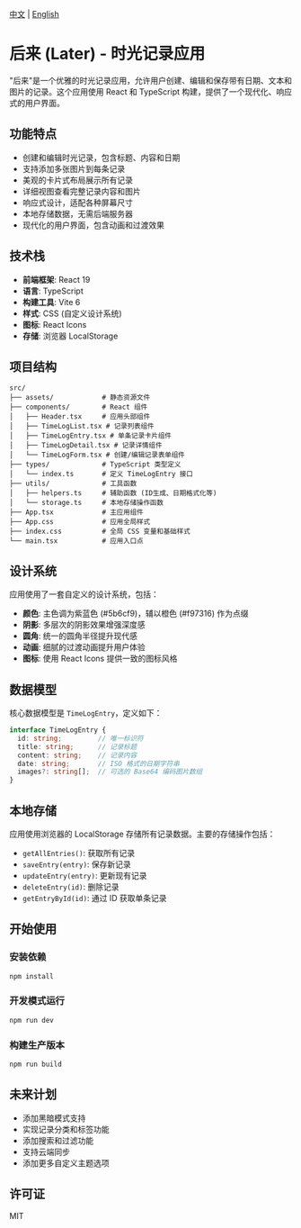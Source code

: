 [中文](README.md) | [English](README_EN.md)

# 后来 (Later) - 时光记录应用

"后来"是一个优雅的时光记录应用，允许用户创建、编辑和保存带有日期、文本和图片的记录。这个应用使用 React 和 TypeScript 构建，提供了一个现代化、响应式的用户界面。

## 功能特点

- 创建和编辑时光记录，包含标题、内容和日期
- 支持添加多张图片到每条记录
- 美观的卡片式布局展示所有记录
- 详细视图查看完整记录内容和图片
- 响应式设计，适配各种屏幕尺寸
- 本地存储数据，无需后端服务器
- 现代化的用户界面，包含动画和过渡效果

## 技术栈

- **前端框架**: React 19
- **语言**: TypeScript
- **构建工具**: Vite 6
- **样式**: CSS (自定义设计系统)
- **图标**: React Icons
- **存储**: 浏览器 LocalStorage

## 项目结构

```
src/
├── assets/            # 静态资源文件
├── components/        # React 组件
│   ├── Header.tsx     # 应用头部组件
│   ├── TimeLogList.tsx # 记录列表组件
│   ├── TimeLogEntry.tsx # 单条记录卡片组件
│   ├── TimeLogDetail.tsx # 记录详情组件
│   └── TimeLogForm.tsx # 创建/编辑记录表单组件
├── types/             # TypeScript 类型定义
│   └── index.ts       # 定义 TimeLogEntry 接口
├── utils/             # 工具函数
│   ├── helpers.ts     # 辅助函数 (ID生成、日期格式化等)
│   └── storage.ts     # 本地存储操作函数
├── App.tsx            # 主应用组件
├── App.css            # 应用全局样式
├── index.css          # 全局 CSS 变量和基础样式
└── main.tsx           # 应用入口点
```

## 设计系统

应用使用了一套自定义的设计系统，包括：

- **颜色**: 主色调为紫蓝色 (#5b6cf9)，辅以橙色 (#f97316) 作为点缀
- **阴影**: 多层次的阴影效果增强深度感
- **圆角**: 统一的圆角半径提升现代感
- **动画**: 细腻的过渡动画提升用户体验
- **图标**: 使用 React Icons 提供一致的图标风格

## 数据模型

核心数据模型是 `TimeLogEntry`，定义如下：

```typescript
interface TimeLogEntry {
  id: string;         // 唯一标识符
  title: string;      // 记录标题
  content: string;    // 记录内容
  date: string;       // ISO 格式的日期字符串
  images?: string[];  // 可选的 Base64 编码图片数组
}
```

## 本地存储

应用使用浏览器的 LocalStorage 存储所有记录数据。主要的存储操作包括：

- `getAllEntries()`: 获取所有记录
- `saveEntry(entry)`: 保存新记录
- `updateEntry(entry)`: 更新现有记录
- `deleteEntry(id)`: 删除记录
- `getEntryById(id)`: 通过 ID 获取单条记录

## 开始使用

### 安装依赖

```bash
npm install
```

### 开发模式运行

```bash
npm run dev
```

### 构建生产版本

```bash
npm run build
```

## 未来计划

- 添加黑暗模式支持
- 实现记录分类和标签功能
- 添加搜索和过滤功能
- 支持云端同步
- 添加更多自定义主题选项

## 许可证

MIT
